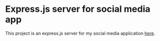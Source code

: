 # Express.js server for social media app

This project is an express.js server for my social media application [here]("https://github.com/joec05/social-media-app-flutter").